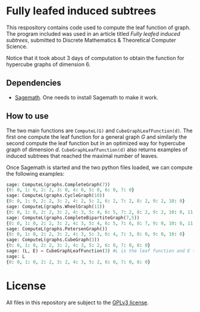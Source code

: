 # Fully leafed induced subtrees

This respository contains code used to compute the leaf function of graph.
The program included was used in an article titled *Fully leafed induced subtrees*,
submitted to Discrete Mathematics & Theoretical Computer Science.

Notice that it took about 3 days of computation
to obtain the function for hypercube graphs of dimension 6.

## Dependencies

- [Sagemath](http://www.sagemath.org/). One needs to install Sagemath to
  make it work.

## How to use

The two main functions are `ComputeL(G)` and `CubeGraphLeafFunction(d)`.
The first one compute the leaf function for a general graph&nbsp;*G* and similarly the second 
compute the leaf function but in an optimized way for hypercube graph of dimension&nbsp;*d*. `CubeGraphLeafFunction(d)` also returns examples of
induced subtrees that reached the maximal number of leaves.

Once Sagemath is started and the two python files loaded, we can compute the following examples:

```python
sage: ComputeL(graphs.CompleteGraph(7))
{0: 0, 1: 0, 2: 2, 3: 0, 4: 0, 5: 0, 6: 0, 7: 0}
sage: ComputeL(graphs.CycleGraph(10))
{0: 0, 1: 0, 2: 2, 3: 2, 4: 2, 5: 2, 6: 2, 7: 2, 8: 2, 9: 2, 10: 0}
sage: ComputeL(graphs.WheelGraph(11))
{0: 0, 1: 0, 2: 2, 3: 2, 4: 3, 5: 4, 6: 5, 7: 2, 8: 2, 9: 2, 10: 0, 11: 0}
sage: ComputeL(graphs.CompleteBipartiteGraph(7,5))
{0: 0, 1: 0, 2: 2, 3: 2, 4: 3, 5: 4, 6: 5, 7: 6, 8: 7, 9: 0, 10: 0, 11: 0, 12: 0}
sage: ComputeL(graphs.PetersenGraph())
{0: 0, 1: 0, 2: 2, 3: 2, 4: 3, 5: 3, 6: 4, 7: 3, 8: 0, 9: 0, 10: 0}
sage: ComputeL(graphs.CubeGraph(3))
{0: 0, 1: 0, 2: 2, 3: 2, 4: 3, 5: 2, 6: 0, 7: 0, 8: 0}
sage: (L, E) = CubeGraphLeafFunction(3) #L is the leaf function and E the dictionnary of examples
sage: L
{0: 0, 1: 0, 2: 2, 3: 2, 4: 3, 5: 2, 6: 0, 7: 0, 8: 0}
```

License
=======

All files in this repository are subject to the [GPLv3 license](https://www.gnu.org/licenses/gpl-3.0.en.html).
